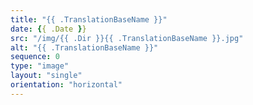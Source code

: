 ```yaml
---
title: "{{ .TranslationBaseName }}"
date: {{ .Date }}
src: "/img/{{ .Dir }}{{ .TranslationBaseName }}.jpg"
alt: "{{ .TranslationBaseName }}"
sequence: 0
type: "image"
layout: "single"
orientation: "horizontal"
---
```

